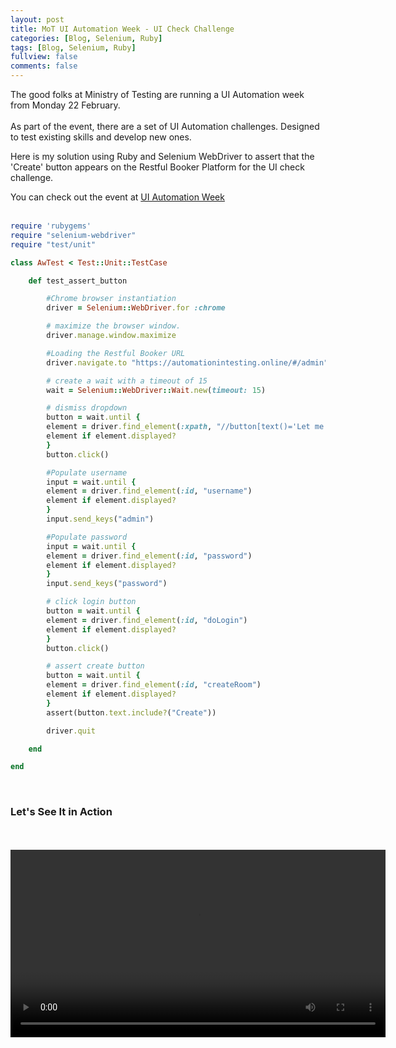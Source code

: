 ```yaml
---
layout: post
title: MoT UI Automation Week - UI Check Challenge
categories: [Blog, Selenium, Ruby]
tags: [Blog, Selenium, Ruby]
fullview: false
comments: false
---
```

The good folks at Ministry of Testing are running a UI Automation week from Monday 22 February.
<br>
<br>
As part of the event, there are a set of UI Automation challenges. Designed to test existing skills and develop new ones. 

Here is my solution using Ruby and Selenium WebDriver to assert that the 'Create' button appears on the Restful Booker Platform for the UI check challenge.

You can check out the event at <a href="https://www.ministryoftesting.com/events/ui-automation-week-february-2021">UI Automation Week</a>
<br>
<br>
```rb
require 'rubygems'
require "selenium-webdriver"
require "test/unit"

class AwTest < Test::Unit::TestCase

	def test_assert_button

		#Chrome browser instantiation
		driver = Selenium::WebDriver.for :chrome

		# maximize the browser window.
		driver.manage.window.maximize

		#Loading the Restful Booker URL
		driver.navigate.to "https://automationintesting.online/#/admin"

		# create a wait with a timeout of 15
		wait = Selenium::WebDriver::Wait.new(timeout: 15)

		# dismiss dropdown
		button = wait.until {
		element = driver.find_element(:xpath, "//button[text()='Let me hack!']")
		element if element.displayed?
		}
		button.click()

		#Populate username
		input = wait.until {
		element = driver.find_element(:id, "username")
		element if element.displayed?
		}
		input.send_keys("admin")

		#Populate password
		input = wait.until {
		element = driver.find_element(:id, "password")
		element if element.displayed?
		}
		input.send_keys("password")

		# click login button
		button = wait.until {
		element = driver.find_element(:id, "doLogin")
		element if element.displayed?
		}
		button.click()

		# assert create button
		button = wait.until {
		element = driver.find_element(:id, "createRoom")
		element if element.displayed?
		}
		assert(button.text.include?("Create"))

		driver.quit

	end

end
```
<br>
<h3>Let's See It in Action</h3> 
<br>
<br>
<video style="display:block; margin: 0 auto;" controls="controls" autoplay = "autoplay" loop="loop" width="600">
  <source src="/assets/media/aw.MP4" type="video/mp4">
Your browser does not support the video tag.
</video>
